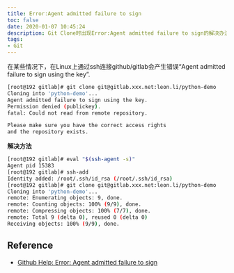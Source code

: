 ```yaml
---
title: Error:Agent admitted failure to sign
toc: false
date: 2020-01-07 10:45:24
description: Git Clone时出现Error:Agent admitted failure to sign的解决办法
tags:
- Git
---
```


在某些情况下，在Linux上通过ssh连接github/gitlab会产生错误“Agent admitted failure to sign using the key”.

```bash
[root@192 gitlab]# git clone git@gitlab.xxx.net:leon.li/python-demo
Cloning into 'python-demo'...
Agent admitted failure to sign using the key.
Permission denied (publickey).
fatal: Could not read from remote repository.

Please make sure you have the correct access rights
and the repository exists.
```

**解决方法**

```bash
[root@192 gitlab]# eval "$(ssh-agent -s)"
Agent pid 15383
[root@192 gitlab]# ssh-add
Identity added: /root/.ssh/id_rsa (/root/.ssh/id_rsa)
[root@192 gitlab]# git clone git@gitlab.xxx.net:leon.li/python-demo
Cloning into 'python-demo'...
remote: Enumerating objects: 9, done.
remote: Counting objects: 100% (9/9), done.
remote: Compressing objects: 100% (7/7), done.
remote: Total 9 (delta 0), reused 0 (delta 0)
Receiving objects: 100% (9/9), done.
```

## Reference

- [Github Help: Error: Agent admitted failure to sign](https://help.github.com/en/github/authenticating-to-github/error-agent-admitted-failure-to-sign)

